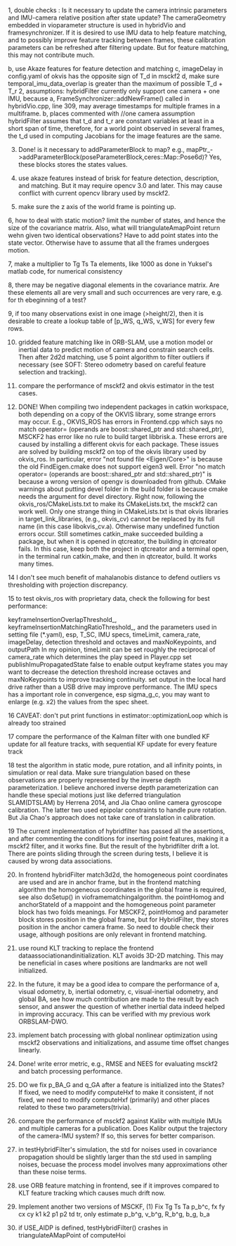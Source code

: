 1, double checks : 
Is it necessary to update the camera intrinsic parameters and IMU-camera relative position after state update? The cameraGeometry embedded in vioparameter structure is used in hybridVio and framesynchronizer. If it is desired to use IMU data to help feature matching, and to possibly improve feature tracking between frames, these calibration parameters can be refreshed after filtering update. But for feature matching, this may not contribute much.

b, use Akaze features for feature detection and matching
c, imageDelay in config.yaml of okvis has the opposite sign of T_d in msckf2
d, make sure temporal_imu_data_overlap is greater than the maximum of possible T_d + T_r
2, assumptions: hybridFilter currently only support one camera + one IMU, because 
a, FrameSynchronizer::addNewFrame() called in hybridVio.cpp, line 309, may average timestamps for multiple frames in a multiframe.
b, places commented with //one camera assumption
hybridFilter assumes that t_d and t_r are constant variables at least in a short span of time, therefore, for a world point observed in several frames, the t_d used in computing Jacobians for the image features are the same.

3. Done! is it necessary to addParameterBlock to map? e.g., mapPtr_->addParameterBlock(poseParameterBlock,ceres::Map::Pose6d)? Yes, these blocks stores the states values.

4. use akaze features instead of brisk for feature detection, description, and matching. But it may require opencv 3.0 and later. This may cause conflict with current opencv library used by msckf2. 

5. make sure the z axis of the world frame is pointing up.

6, how to deal with static motion? limit the number of states, and hence the size of the covariance matrix. Also, what will triangulateAmapPoint return wehn given two identical observations? 
Have to add point states into the state vector. Otherwise have to assume that all the frames undergoes motion.

7, make a multiplier to Tg Ts Ta elements, like 1000 as done in Yuksel's matlab code, for numerical consistency

8, there may be negative diagonal elements in the covariance matrix. Are these elements all are very small and such occurrences are very rare, e.g. for th ebeginning of a test?

9, if too many observations exist in one image (>height/2), then it is desirable to create a lookup table of [p_WS, q_WS, v_WS] for every few rows. 

10. gridded feature matching like in ORB-SLAM, use a motion model or inertial data to predict motion of camera and constrain search cells. Then after 2d2d matching, use 5 point algorithm to filter outliers if necessary (see SOFT: Stereo odometry based on careful feature selection and tracking).

11. compare the performance of msckf2 and okvis estimator in the test cases.

12. DONE! When compiling two independent packages in catkin workspace, both depending on a copy of the OKVIS library, some strange errors may occur. E.g., OKVIS_ROS has errors in Frontend.cpp which says no match operator= (operands are boost::shared_ptr and std::shared_ptr), MSCKF2 has error like no rule to build target libbrisk.a. These errors are caused by installing a different okvis for each package. These issues are solved by building msckf2 on top of the okvis library used by okvis_ros. In particular, error "not found file <Eigen/Core>" is because the old FindEigen.cmake does not support eigen3 well. Error "no match operator= (operands are boost::shared_ptr and std::shared_ptr)" is because a wrong version of opengv is downloaded from github. CMake warnings about putting devel folder in the build folder is because cmake needs the argument for devel directory. Right now, following the okvis_ros/CMakeLists.txt to make its CMakeLists.txt, the msckf2 can work well. Only one strange thing in CMakeLists.txt is that okvis libraries in target_link_libraries, (e.g., okvis_cv) cannot be replaced by its full name (in this case libokvis_cv.a). Otherwise many undefined function errors occur. Still sometimes catkin_make succeeded building a package, but when it is opened in qtcreator, the building in qtcreator fails. In this case, keep both the project in qtcreator and a terminal open, in the terminal run catkin_make, and then in qtcreator, build. It works many times.

14 I don't see much benefit of mahalanobis distance to defend outliers vs thresholding with projection discrepancy.

15 to test okvis_ros with proprietary data, check the following for best performance: 

keyframeInsertionOverlapThreshold_,
keyframeInsertionMatchingRatioThreshold_,
and the parameters used in setting file (*.yaml), esp, T_SC, IMU specs, timeLimit, camera_rate, imageDelay, detection threshold and octaves and maxNoKeypoints, and outputPath
In my opinion, timeLimit can be set roughly the reciprocal of camera_rate which determines the play speed in Player.cpp
set publishImuPropagatedState false to enable output keyframe states
you may want to decrease the detection threshold increase octaves and maxNoKeypoints to improve tracking continuity.
set output in the local hard drive rather than a USB drive may improve performance.
The IMU specs has a important role in convergence, esp sigma_g_c, you may want to enlarge (e.g. x2) the values from the spec sheet.

16 CAVEAT: don't put print functions in estimator::optimizationLoop which is already too strained

17 compare the performance of the Kalman filter with one bundled KF update for all feature tracks, with sequential KF update for every feature track

18 test the algorithm in static mode, pure rotation, and all infinity points, in simulation or real data. Make sure triangulation based on these observations are properly represented by the inverse depth parameterization. I believe anchored inverse depth parameterization can handle these special motions just like deferred triangulation SLAM(DTSLAM) by Herrena 2014, and Jia Chao online camera gyroscope calibration. The latter two used epipolar constraints to handle pure rotation. But Jia Chao's approach does not take care of translation in calibration.

19 The current implementation of hybridfilter has passed all the assertions, and after commenting the conditions for inserting point features, making it a msckf2 filter, and it works fine. But the result of the hybridfilter drift a lot. There are points sliding through the screen during tests, I believe it is caused by wrong data associations.

20. In frontend hybridFilter match3d2d, the homogeneous point coordinates are used and are in anchor frame,
but in the frontend matching algorithm the homogeneous coordinates in the global frame is required, see also doSetup() in vioframematchingalgorithm. the pointHomog and anchorStateId of a mappoint and the homogeneous point parameter block has two folds meanings.
For MSCKF2, pointHomog and parameter block stores position in the global frame, but for HybridFilter, they stores position in the anchor camera frame. So need to double check their usage, although positions are only relevant in frontend matching.

21. use round KLT tracking to replace the frontend dataassociationandinitialization. KLT avoids 3D-2D matching. This may be neneficial in cases where positions are landmarks are not well initialized.

22. In the future, it may be a good idea to compare the performance of a, visual odometry, b, inertial odometry, c, visual-inertial odometry, and global BA, see how much contribution are made to the result by each sensor, and answer the question of whether inertial data indeed helped in improving accuracy. This can be verified with my previous work ORBSLAM-DWO.

23. implement batch processing with global nonlinear optimization using msckf2 observations and initializations, and assume time offset changes linearly.

24. Done! write error metric, e.g., RMSE and NEES for evaluating msckf2 and batch processing performance.

24. DO we fix p_BA_G and q_GA after a feature is initialized into the States? If fixed, we need to modify computeHxf to make it consistent, if not fixed, we need to modify computeHxf (primarily) and other places related to these two parameters(trivia).

25. compare the performance of msckf2 against Kalibr with multiple IMUs and multiple cameras for a publication. Does Kalibr output the trajectory of the camera-IMU system? If so, this serves for better comparison.

26. in testHybridFilter's simulation, the std for noises used in covariance propagation should be slightly larger than the std used in sampling noises, becuase the process model involves many approximations other than these noise terms.


27. use ORB feature matching in frontend, see if it improves compared to KLT feature tracking which causes much drift now.

28. Implement another two versions of MSCKF, (1) Fix Tg Ts Ta p_b^c, fx fy cx cy k1 k2 p1 p2 td tr, only estimate p_b^g, v_b^g, R_b^g, b_g, b_a

29. if USE_AIDP is defined, testHybridFilter() crashes in triangulateAMapPoint of computeHoi

